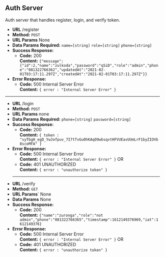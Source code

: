 **Auth Server**
----
Auth server that handles register, login, and verify token.

* **URL**
  /register
* **Method:**
  `POST`
*  **URL Params**
    None
* **Data Params**
   **Required:**
   `name=[string]`
   `role=[string]`
   `phone=[string]`
* **Success Response:**
  * **Code:** 200 <br />
    **Content:** `{"message":{"id":2,"name":"zulkoda","password":"q5iD","role":"admin","phone":"081322766362","updatedAt":"2021-02-01T03:17:11.297Z","createdAt":"2021-02-01T03:17:11.297Z"}}`
* **Error Response:**
  * **Code:** 500 Internal Server Error <br />
    **Content:** `{ error : "Internal Server Error" }`
----
* **URL**
  /login
* **Method:**
  `POST`
*  **URL Params**
    none
* **Data Params**
   **Required:**
   `phone=[string]`
   `password=[string]`
* **Success Response:**
  * **Code:** 200 <br />
    **Content:** `{ token : "syTbgH_egD_YwJofpuv_7I7tTvGu0hKAqO9wbsqvtHFVUEavUUmLrF1byZIOVb8sceMFA" }`
* **Error Response:**
  * **Code:** 500 Internal Server Error <br />
    **Content:** `{ error : "Internal Server Error" }`
  OR
  * **Code:** 401 UNAUTHORIZED <br />
    **Content:** `{ error : "unauthorize token" }`
   ----
* **URL**
  /verify
* **Method:**
  `GET`
*  **URL Params**`
  None
* **Data Params**
  None
* **Success Response:**
  * **Code:** 200 <br />
    **Content:** `{"name":"zuronga","role":"not admin","phone":"081322766365","timestamp":1612149376969,"iat":1612149376}`
* **Error Response:**
  * **Code:** 500 Internal Server Error <br />
    **Content:** `{ error : "Internal Server Error" }`
  OR
  * **Code:** 401 UNAUTHORIZED <br />
    **Content:** `{ error : "unauthorize token" }`
  
